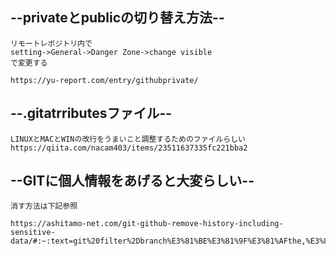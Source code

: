## --privateとpublicの切り替え方法--

	リモートレポジトリ内で
	setting->General->Danger Zone->change visible
	で変更する
	
	https://yu-report.com/entry/githubprivate/


## --.gitatrributesファイル--

	LINUXとMACとWINの改行をうまいこと調整するためのファイルらしい　
	https://qiita.com/nacam403/items/23511637335fc221bba2


## --GITに個人情報をあげると大変らしい--
	
	消す方法は下記参照

	https://ashitamo-net.com/git-github-remove-history-including-sensitive-data/#:~:text=git%20filter%2Dbranch%E3%81%BE%E3%81%9F%E3%81%AFthe,%E3%81%8C%E3%81%8A%E3%81%8A%E3%81%BE%E3%81%8B%E3%81%AA%E6%89%8B%E9%A0%86%E3%81%A7%E3%81%99%E3%80%82